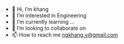 - 👋 Hi, I’m khang
- 👀 I’m interested in Engineering
- 🌱 I’m currently learning ...
- 💞️ I’m looking to collaborate on 
- 📫 How to reach me ngkhang.v@gmail.com

<!---
khanghandsome/khanghandsome is a ✨ special ✨ repository because its `README.md` (this file) appears on your GitHub profile.
You can click the Preview link to take a look at your changes.
--->
